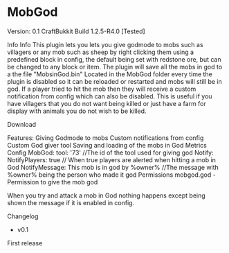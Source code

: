 MobGod
============

Version: 0.1
CraftBukkit Build 1.2.5-R4.0 [Tested]

Info
Info This plugin lets you lets you give godmode to mobs such as villagers or any mob such as sheep by right clicking them using a predefined block in config, the default being set with redstone ore, but can be changed to any block or item. The plugin will save all the mobs in god to a the file "MobsinGod.bin" Located in the MobGod folder every time the plugin is disabled so it can be reloaded or restarted and mobs will still be in god. If a player tried to hit the mob then they will receive a custom notification from config which can also be disabled. This is useful if you have villagers that you do not want being killed or just have a farm for display with animals you do not wish to be killed.

 Download

Features:
Giving Godmode to mobs
Custom notifications from config
Custom God giver tool
Saving and loading of the mobs in God
Metrics
Config
MobGod:
  tool: '73' //The id of the  tool used for giving god
Notify:
  NotifyPlayers: true // When true players are alerted when hitting a mob in God
  NotifyMessage: This mob is in god by %owner%  //The message with %owner% being the person who made it god
Permissions
mobgod.god - Permission to give the mob god


When you try and attack a mob in God nothing happens except being shown the message if it is enabled in config.

Changelog
- v0.1

First release